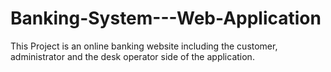 # Banking-System---Web-Application
This Project is an online banking website including the customer, administrator and the desk operator side of the application.

